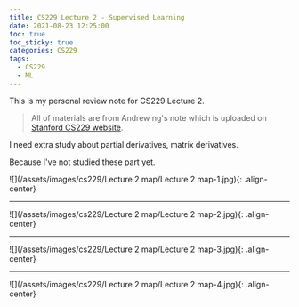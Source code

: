 ```yaml
---
title: CS229 Lecture 2 - Supervised Learning
date: 2021-08-23 12:25:00
toc: true
toc_sticky: true
categories: CS229
tags:
  - CS229
  - ML
---
```


This is my personal review note for CS229 Lecture 2.  

> All of materials are from Andrew ng's note which is uploaded on [Stanford CS229 website](http://cs229.stanford.edu/syllabus-autumn2018.html).  

I need extra study about partial derivatives, matrix derivatives.    

Because I've not studied these part yet.

![](/assets/images/cs229/Lecture 2 map/Lecture 2 map-1.jpg){: .align-center}
***
![](/assets/images/cs229/Lecture 2 map/Lecture 2 map-2.jpg){: .align-center}
***
![](/assets/images/cs229/Lecture 2 map/Lecture 2 map-3.jpg){: .align-center}
***
![](/assets/images/cs229/Lecture 2 map/Lecture 2 map-4.jpg){: .align-center}


